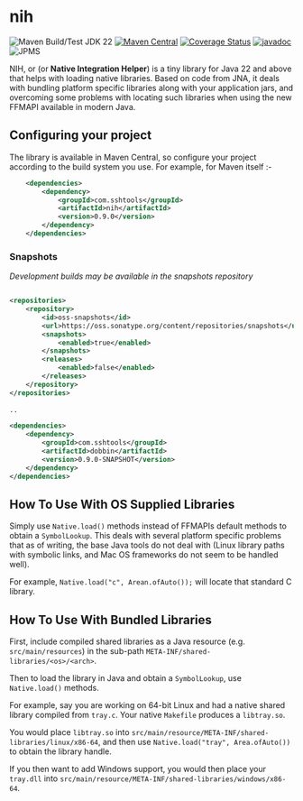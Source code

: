 # nih

![Maven Build/Test JDK 22](https://github.com/sshtools/nih/actions/workflows/maven.yml/badge.svg)
[![Maven Central](https://maven-badges.herokuapp.com/maven-central/com.sshtools/nih/badge.svg)](https://maven-badges.herokuapp.com/maven-central/com.sshtools/nih)
[![Coverage Status](https://coveralls.io/repos/github/sshtools/nih/badge.svg)](https://coveralls.io/github/sshtools/nih)
[![javadoc](https://javadoc.io/badge2/com.sshtools/nih/javadoc.svg)](https://javadoc.io/doc/com.sshtools/nih)
![JPMS](https://img.shields.io/badge/JPMS-com.sshtools.nih-purple) 

NIH, or (or **Native Integration Helper**) is a tiny library for Java 22 and above that helps with loading native libraries. Based on code from JNA, it deals with bundling platform specific libraries along with your application jars, and overcoming some problems with locating such libraries when using the new FFMAPI available in modern Java.

## Configuring your project

The library is available in Maven Central, so configure your project according to the
build system you use. For example, for Maven itself :-

```xml
    <dependencies>
        <dependency>
            <groupId>com.sshtools</groupId>
            <artifactId>nih</artifactId>
            <version>0.9.0</version>
        </dependency>
    </dependencies>
```

### Snapshots

*Development builds may be available in the snapshots repository*

```xml

<repositories>
    <repository>
        <id>oss-snapshots</id>
        <url>https://oss.sonatype.org/content/repositories/snapshots</url>
        <snapshots>
            <enabled>true</enabled>
        </snapshots>
        <releases>
            <enabled>false</enabled>
        </releases>
    </repository>
</repositories>
    
..

<dependencies>
    <dependency>
        <groupId>com.sshtools</groupId>
        <artifactId>dobbin</artifactId>
        <version>0.9.0-SNAPSHOT</version>
    </dependency>
</dependencies>
```

## How To Use With OS Supplied Libraries

Simply use `Native.load()` methods instead of FFMAPIs default methods to obtain a `SymbolLookup`. This deals with several platform specific problems that as of writing, the base Java tools do not deal with (Linux library paths with symbolic links, and Mac OS frameworks do not seem to be handled well). 

For example, `Native.load("c", Arean.ofAuto());` will locate that standard C library. 

## How To Use With Bundled Libraries

First, include compiled shared libraries as a Java resource (e.g. `src/main/resources`)  in the sub-path `META-INF/shared-libraries/<os>/<arch>`. 

Then to load the library in Java and obtain a `SymbolLookup`, use `Native.load()` methods.

For example, say you are working on 64-bit Linux and had a native shared library compiled from `tray.c`. Your native `Makefile` produces a `libtray.so`.

You would place `libtray.so` into `src/main/resource/META-INF/shared-libraries/linux/x86-64`, and then use `Native.load("tray", Area.ofAuto())` to obtain the library handle.

If you then want to add Windows support, you would  then place your `tray.dll` into `src/main/resource/META-INF/shared-libraries/windows/x86-64`.


